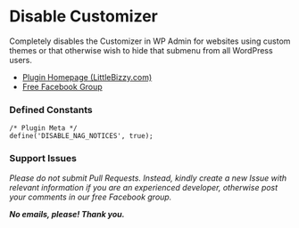 # Disable Customizer

Completely disables the Customizer in WP Admin for websites using custom themes or that otherwise wish to hide that submenu from all WordPress users.

* [Plugin Homepage (LittleBizzy.com)](https://www.littlebizzy.com/plugins/disable-customizer)
* [Free Facebook Group](https://www.facebook.com/groups/littlebizzy/)

### Defined Constants

    /* Plugin Meta */
    define('DISABLE_NAG_NOTICES', true);

### Support Issues

*Please do not submit Pull Requests. Instead, kindly create a new Issue with relevant information if you are an experienced developer, otherwise post your comments in our free Facebook group.*

***No emails, please! Thank you.***
